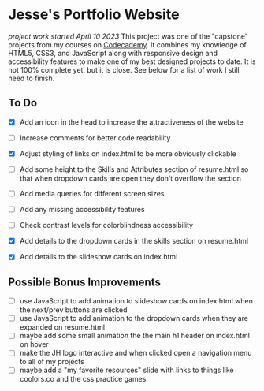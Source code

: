 # Jesse's Portfolio Website
*project work started April 10 2023*
This project was one of the "capstone" projects from my courses on [Codecademy](https://www.codecademy.com/). It combines my knowledge of
HTML5, CSS3, and JavaScript along with responsive design and accessibility features to make one of my best designed projects to date. It is not 
100% complete yet, but it is close. See below for a list of work I still need to finish.

## To Do

- [x] Add an icon in the head to increase the attractiveness of the website
- [ ] Increase comments for better code readability
- [x] Adjust styling of links on index.html to be more obviously clickable
- [ ] Add some height to the Skills and Attributes section of resume.html so that when dropdown cards are open they don't overflow the section

- [ ] Add media queries for different screen sizes
- [ ] Add any missing accessibility features
- [ ] Check contrast levels for colorblindness accessibility

- [x] Add details to the dropdown cards in the skills section on resume.html
- [x] Add details to the slideshow cards on index.html

## Possible Bonus Improvements

- [ ] use JavaScript to add animation to slideshow cards on index.html when the next/prev buttons are clicked
- [ ] use JavaScript to add animation to the dropdown cards when they are expanded on resume.html
- [ ] maybe add some small animation the the main h1 header on index.html on hover
- [ ] make the JH logo interactive and when clicked open a navigation menu to all of my projects
- [ ] maybe add a "my favorite resources" slide with links to things like coolors.co and the css practice games